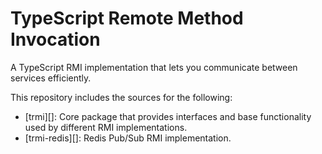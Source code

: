 # TypeScript Remote Method Invocation

A TypeScript RMI implementation that lets you communicate between services efficiently.

This repository includes the sources for the following:

- [trmi][]: Core package that provides interfaces and base functionality used by different RMI implementations.
- [trmi-redis][]: Redis Pub/Sub RMI implementation.

